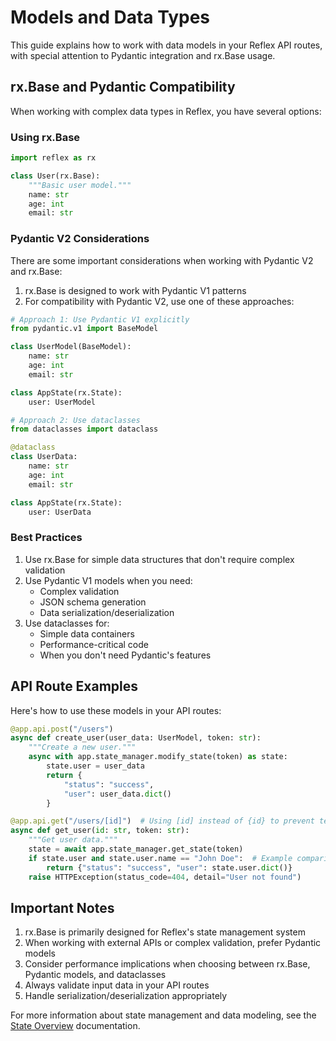 # Models and Data Types

This guide explains how to work with data models in your Reflex API routes, with special attention to Pydantic integration and rx.Base usage.

## rx.Base and Pydantic Compatibility

When working with complex data types in Reflex, you have several options:

### Using rx.Base

```python
import reflex as rx

class User(rx.Base):
    """Basic user model."""
    name: str
    age: int
    email: str
```

### Pydantic V2 Considerations

There are some important considerations when working with Pydantic V2 and rx.Base:

1. rx.Base is designed to work with Pydantic V1 patterns
2. For compatibility with Pydantic V2, use one of these approaches:

```python
# Approach 1: Use Pydantic V1 explicitly
from pydantic.v1 import BaseModel

class UserModel(BaseModel):
    name: str
    age: int
    email: str

class AppState(rx.State):
    user: UserModel
```

```python
# Approach 2: Use dataclasses
from dataclasses import dataclass

@dataclass
class UserData:
    name: str
    age: int
    email: str

class AppState(rx.State):
    user: UserData
```

### Best Practices

1. Use rx.Base for simple data structures that don't require complex validation
2. Use Pydantic V1 models when you need:
   - Complex validation
   - JSON schema generation
   - Data serialization/deserialization
3. Use dataclasses for:
   - Simple data containers
   - Performance-critical code
   - When you don't need Pydantic's features

## API Route Examples

Here's how to use these models in your API routes:

```python
@app.api.post("/users")
async def create_user(user_data: UserModel, token: str):
    """Create a new user."""
    async with app.state_manager.modify_state(token) as state:
        state.user = user_data
        return {
            "status": "success",
            "user": user_data.dict()
        }

@app.api.get("/users/[id]")  # Using [id] instead of {id} to prevent template evaluation
async def get_user(id: str, token: str):
    """Get user data."""
    state = await app.state_manager.get_state(token)
    if state.user and state.user.name == "John Doe":  # Example comparison
        return {"status": "success", "user": state.user.dict()}
    raise HTTPException(status_code=404, detail="User not found")
```

## Important Notes

1. rx.Base is primarily designed for Reflex's state management system
2. When working with external APIs or complex validation, prefer Pydantic models
3. Consider performance implications when choosing between rx.Base, Pydantic models, and dataclasses
4. Always validate input data in your API routes
5. Handle serialization/deserialization appropriately

For more information about state management and data modeling, see the [State Overview](../state/overview.md) documentation.
